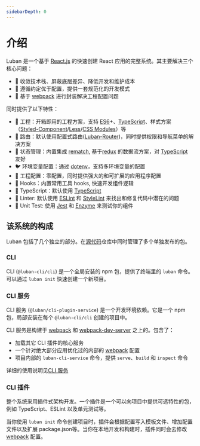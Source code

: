 ```yaml
---
sidebarDepth: 0
---
```


# 介绍

Luban 是一个基于 [React.js](https://reactjs.org/) 的快速创建 React 应用的完整系统。其主要解决三个核心问题：

- 🧲 收敛技术栈、屏蔽底层差异、降低开发和维护成本
- 📏 遵循约定优于配置，提供⼀套规范化的开发模式
- 🔩 基于 [webpack](https://webpack.js.org/) 进⾏封装解决⼯程配置问题

同时提供了以下特性：

- 🐒 工程：开箱即用的工程方案，支持 [ES6](http://www.ecma-international.org/ecma-262/6.0/index.html)+、[TypeScript](http://www.typescriptlang.org)、样式方案（[Styled-Component](https://styled-components.com/)/[Less](http://lesscss.org)/[CSS Modules](https://github.com/css-modules/css-modules)）等
- 🦊 路由：默认使用配置式路由([Luban-Router](https://github.com/front-end-captain/luban-router#readme))，同时提供权限和导航菜单的解决方案
- 🐯 状态管理：内置集成 [rematch](https://rematch.github.io/rematch/), 基于[redux](https://redux.js.org/) 的数据流方案，对 [TypeScript](http://www.typescriptlang.org) 友好
- 🐦 环境变量配置：通过 [dotenv](https://github.com/motdotla/dotenv)，支持多环境变量的配置
- 🦁 工程配置：零配置，同时提供强大的和可扩展的应用程序配置
- 🐴 Hooks：内置常用工具 hooks, 快速开发组件逻辑
- 🐘 TypeScript：默认使用 [TypeScript](http://www.typescriptlang.org)
- 🦁 Linter: 默认使用 [ESLint](https://eslint.org/) 和 [StyleLint](https://stylelint.io/) 来找出和修复代码中潜在的问题
- 🐅 Unit Test: 使用 [Jest](https://jestjs.io/) 和 [Enzyme](https://enzymejs.github.io/enzyme/) 来测试你的组件

## 该系统的构成

Luban 包括了几个独立的部分。在[源代码](https://github.com/front-end-captain/luban)仓库中同时管理了多个单独发布的包。

### CLI

CLI (`@luban-cli/cli`) 是一个全局安装的 npm 包，提供了终端里的 `luban` 命令。可以通过 `luban init` 快速创建一个新项目。

### CLI 服务

CLI 服务 (`@luban/cli-plugin-service`) 是一个开发环境依赖。它是一个 npm 包，局部安装在每个
`@luban-cli/cli` 创建的项目中。

CLI 服务是构建于 [webpack](http://webpack.js.org/) 和
[webpack-dev-server](https://github.com/webpack/webpack-dev-server) 之上的。包含了：

- 加载其它 CLI 插件的核心服务
- 一个针对绝大部分应用优化过的内部的 [webpack](http://webpack.js.org/) 配置
- 项目内部的 `luban-cli-service` 命令，提供 `serve`、`build` 和 `inspect` 命令

详细的使用说明见[CLI 服务](./cli-service.md)

### CLI 插件

整个系统采用插件式架构开发。一个插件是一个可以向项目中提供可选特性的包，例如 TypeScript、ESLint 以及单元测试等。

当你使用 `luban init` 命令创建项目时，插件会根据配置写入模板文件、增加配置文件以及扩展 package.json等。当你在本地开发和构建时，插件同时会去修改[webpack](https://webpack.js.org/configuration/) 配置。
